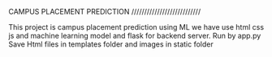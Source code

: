 CAMPUS PLACEMENT PREDICTION
///////////////////////////

This project is campus placement prediction using ML 
we have use html css js and machine learning model and flask for backend server.
Run by app.py
Save Html files in templates folder and images in static folder 
